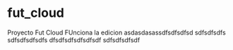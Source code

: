 # fut_cloud
Proyecto Fut Cloud
FUnciona la edicion
asdasdasassdfsdfsdfsd
sdfsdfsdfs
sdfsdfsdfsdfs
dfsdfsdfsdfsdfsdf
sdfsdfsdfsdf